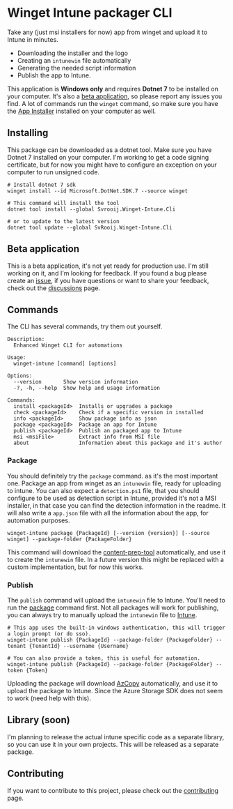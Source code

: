 # Winget Intune packager CLI

Take any (just msi installers for now) app from winget and upload it to Intune in minutes.

- Downloading the installer and the logo
- Creating an `intunewin` file automatically
- Generating the needed script information
- Publish the app to Intune.

This application is **Windows only** and requires **Dotnet 7** to be installed on your computer. It's also a [beta application](#beta-application), so please report any issues you find.
A lot of commands run the `winget` command, so make sure you have the [App Installer](https://www.microsoft.com/en-us/p/app-installer/9nblggh4nns1) installed on your computer as well. 

## Installing

This package can be downloaded as a dotnet tool. Make sure you have Dotnet 7 installed on your computer.
I'm working to get a code signing certificate, but for now you might have to configure an exception on your computer to run unsigned code.

```Shell
# Install dotnet 7 sdk
winget install --id Microsoft.DotNet.SDK.7 --source winget

# This command will install the tool
dotnet tool install --global Svrooij.Winget-Intune.Cli

# or to update to the latest version
dotnet tool update --global SvRooij.Winget-Intune.Cli

```

## Beta application

This is a beta application, it's not yet ready for production use. I'm still working on it, and I'm looking for feedback.
If you found a bug please create an [issue](https://github.com/svrooij/WingetIntune/issues/new/choose), if you have questions or want to share your feedback, check out the [discussions](https://github.com/svrooij/WingetIntune/discussions) page.

## Commands

The CLI has several commands, try them out yourself.

```Shell
Description:
  Enhanced Winget CLI for automations

Usage:
  winget-intune [command] [options]

Options:
  --version       Show version information
  -?, -h, --help  Show help and usage information

Commands:
  install <packageId>  Installs or upgrades a package
  check <packageId>    Check if a specific version in installed
  info <packageId>     Show package info as json
  package <packageId>  Package an app for Intune
  publish <packageId>  Publish an packaged app to Intune
  msi <msiFile>        Extract info from MSI file
  about                Information about this package and it's author
```

### Package

You should definitely try the `package` command. as it's the most important one. Package an app from winget as an `intunewin` file, ready for uploading to intune.
You can also expect a `detection.ps1` file, that you should configure to be used as detection script in Intune, provided it's not a MSI installer, in that case you can find the detection information in the readme.
It will also write a `app.json` file with all the information about the app, for automation purposes.


```Shell
winget-intune package {PackageId} [--version {version}] [--source winget] --package-folder {PackageFolder}
```

This command will download the [content-prep-tool](https://github.com/Microsoft/Microsoft-Win32-Content-Prep-Tool) automatically, and use it to create the `intunewin` file.
In a future version this might be replaced with a custom implementation, but for now this works.

### Publish

The `publish` command will upload the `intunewin` file to Intune. You'll need to run the [package](#package) command first.
Not all packages will work for publishing, you can always try to manually upload the `intunewin` file to [Intune](https://endpoint.microsoft.com/#view/Microsoft_Intune_DeviceSettings/AppsWindowsMenu/~/windowsApps).

```Shell
# This app uses the built-in windows authentication, this will trigger a login prompt (or do sso).
winget-intune publish {PackageId} --package-folder {PackageFolder} --tenant {TenantId} --username {Username}

# You can also provide a token, this is useful for automation.
winget-intune publish {PackageId} --package-folder {PackageFolder} --token {Token}
```

Uploading the package will download [AzCopy](https://github.com/Azure/azure-storage-azcopy) automatically, and use it to upload the package to Intune. Since the Azure Storage SDK does not seem to work (need help with this).

## Library (soon)

I'm planning to release the actual intune specific code as a separate library, so you can use it in your own projects. This will be released as a separate package.

## Contributing

If you want to contribute to this project, please check out the [contributing](CONTRIBUTING.md) page.
